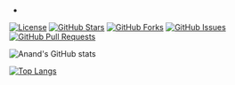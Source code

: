 
- 
[![License](https://img.shields.io/badge/License-MIT-blue.svg)](LICENSE)
[![GitHub Stars](https://img.shields.io/github/stars/your-username/your-repo.svg)](https://github.com/your-username/your-repo/stargazers)
[![GitHub Forks](https://img.shields.io/github/forks/your-username/your-repo.svg)](https://github.com/your-username/your-repo/network/members)
[![GitHub Issues](https://img.shields.io/github/issues/your-username/your-repo.svg)](https://github.com/your-username/your-repo/issues)
[![GitHub Pull Requests](https://img.shields.io/github/issues-pr/your-username/your-repo.svg)](https://github.com/your-username/your-repo/pulls)





![Anand's GitHub stats](https://github-readme-stats.vercel.app/api?username=jeeva-anand&theme=gruvbox)

[![Top Langs](https://github-readme-stats.vercel.app/api/top-langs/?username=jeeva-anand&layout=donut-vertical&theme=gruvbox)](https://github.com/anuraghazra/github-readme-stats)

